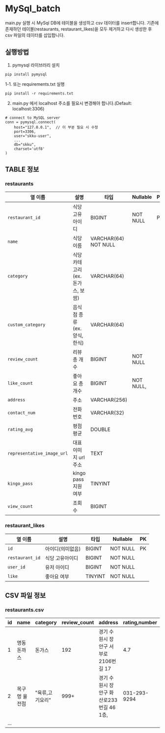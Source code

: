 MySql_batch  
=============
main.py 실행 시 MySql DB에 테이블을 생성하고 csv 데이터를 insert합니다.
기존에 존재하던 테이블(restaurants, restaurant_likes)을 모두 제거하고 다시 생성한 후 csv 파일의 데이터를 삽입합니다.

실행방법
-----------------
1. pymysql 라이브러리 설치
```
pip install pymysql
```
1-1. 또는 requirements.txt 실행
```
pip install -r requirements.txt
```
2. main.py 에서 localhost 주소를 필요시 변경해야 합니다.(Default: localhost:3306)
```
# connect to MySQL server
conn = pymysql.connect(
    host="127.0.0.1",  // 이 부분 필요 시 수정
    port=3306,
    user="skku-user",
    ...
    db="skku",
    charset='utf8'
)
```

TABLE 정보
-----------------
### restaurants

열 이름 | 설명 |타입 | Nullable | PK
---|---|---|---|---
`restaurant_id` | 식당 고유아이디 |BIGINT | NOT NULL | PK
`name` | 식당이름 | VARCHAR(64) NOT NULL | |
`category` | 식당 카테고리(ex. 돈가스, 보쌈) | VARCHAR(64) | |
`custom_category` | 음식점 종류(ex. 양식, 한식) | VARCHAR(64) | |
`review_count` | 리뷰 총 개수 | BIGINT | NOT NULL |
`like_count` | 좋아요 총 개수 |BIGINT | NOT NULL,
`address` | 주소 | VARCHAR(256) | |
`contact_num` | 전화번호 |VARCHAR(32) | |
`rating_avg` | 평점평균 | DOUBLE | |
`representative_image_url`| 대표 이미지 url 주소 | TEXT | |
`kingo_pass` | kingo pass 지원 여부 |TINYINT | |
`view_count` | 조회수 | BIGINT | |

### restaurant_likes

열 이름 | 설명 |타입 | Nullable | PK
---|---|---|---|---
`id` | 아이디(의미없음) | BIGINT | NOT NULL | PK
`restaurant_id` | 식당 고유아이디 | BIGINT | NOT NULL |
`user_id` | 유저 아이디 | BIGINT | NOT NULL |
`like` | 좋아요 여부 | TINYINT | NOT NULL |

CSV 파일 정보
--------------
### restaurants.csv
id|name|category|review_count|address|rating,number|image_url|custom_category
---|---|---|---|---|---|---|---
1|명동돈까스|돈가스|192|경기 수원시 장안구 서부로2106번길 17|4.7|031-297-7774||한식
2|목구멍 율전점|"육류,고기요리"|999+|경기 수원시 장안구 화산로233번길 46 1층,|031-293-9294||한식
...|
